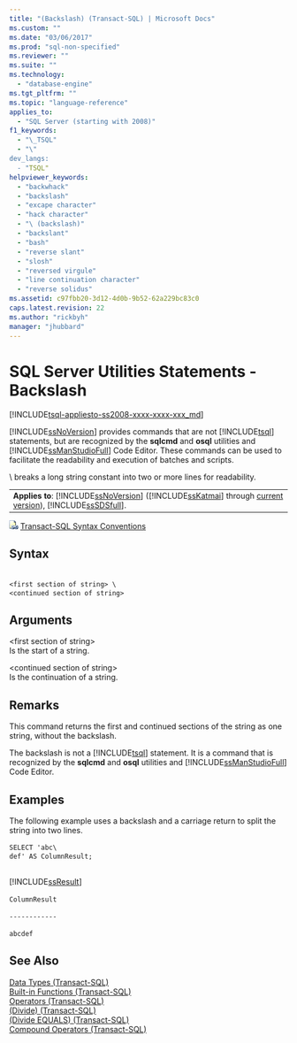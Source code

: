 ```yaml
---
title: "(Backslash) (Transact-SQL) | Microsoft Docs"
ms.custom: ""
ms.date: "03/06/2017"
ms.prod: "sql-non-specified"
ms.reviewer: ""
ms.suite: ""
ms.technology: 
  - "database-engine"
ms.tgt_pltfrm: ""
ms.topic: "language-reference"
applies_to: 
  - "SQL Server (starting with 2008)"
f1_keywords: 
  - "\_TSQL"
  - "\"
dev_langs: 
  - "TSQL"
helpviewer_keywords: 
  - "backwhack"
  - "backslash"
  - "excape character"
  - "hack character"
  - "\ (backslash)"
  - "backslant"
  - "bash"
  - "reverse slant"
  - "slosh"
  - "reversed virgule"
  - "line continuation character"
  - "reverse solidus"
ms.assetid: c97fbb20-3d12-4d0b-9b52-62a229bc83c0
caps.latest.revision: 22
ms.author: "rickbyh"
manager: "jhubbard"
---
```

# SQL Server Utilities Statements - Backslash
[!INCLUDE[tsql-appliesto-ss2008-xxxx-xxxx-xxx_md](../../database-engine/configure/windows/includes/tsql-appliesto-ss2008-xxxx-xxxx-xxx-md.md)]

  [!INCLUDE[ssNoVersion](../../advanced-analytics/r-services/includes/ssnoversion-md.md)] provides commands that are not [!INCLUDE[tsql](../../advanced-analytics/r-services/includes/tsql-md.md)] statements, but are recognized by the **sqlcmd** and **osql** utilities and [!INCLUDE[ssManStudioFull](../../advanced-analytics/r-services/includes/ssmanstudiofull-md.md)] Code Editor. These commands can be used to facilitate the readability and execution of batches and scripts.  
  
\  breaks a long string constant into two or more lines for readability.  
  
||  
|-|  
|**Applies to**: [!INCLUDE[ssNoVersion](../../advanced-analytics/r-services/includes/ssnoversion-md.md)] ([!INCLUDE[ssKatmai](../../analysis-services/data-mining/includes/sskatmai-md.md)] through [current version](http://go.microsoft.com/fwlink/p/?LinkId=299658)), [!INCLUDE[ssSDSfull](../../analysis-services/multidimensional-models/includes/sssdsfull-md.md)].|  
  
 ![Topic link icon](../../database-engine/configure/windows/media/topic-link.gif "Topic link icon") [Transact-SQL Syntax Conventions](../Topic/Transact-SQL%20Syntax%20Conventions%20\(Transact-SQL\).md)  
  
## Syntax  
  
```  
  
<first section of string> \  
<continued section of string>  
```  
  
## Arguments  
 \<first section of string>  
 Is the start of a string.  
  
 \<continued section of string>  
 Is the continuation of a string.  
  
## Remarks  
 This command returns the first and continued sections of the string as one string, without the backslash.  
  
 The backslash is not a [!INCLUDE[tsql](../../advanced-analytics/r-services/includes/tsql-md.md)] statement. It is a command that is recognized by the **sqlcmd** and **osql** utilities and [!INCLUDE[ssManStudioFull](../../advanced-analytics/r-services/includes/ssmanstudiofull-md.md)] Code Editor.  
  
## Examples  
 The following example uses a backslash and a carriage return to split the string into two lines.  
  
```  
SELECT 'abc\  
def' AS ColumnResult;  
  
```  
  
 [!INCLUDE[ssResult](../../relational-databases/includes/ssresult-md.md)]  
  
 `ColumnResult`  
  
 `------------`  
  
 `abcdef`  
  
## See Also  
 [Data Types &#40;Transact-SQL&#41;](../../t-sql/data-types/data-types-transact-sql.md)   
 [Built-in Functions &#40;Transact-SQL&#41;](../Topic/Built-in%20Functions%20\(Transact-SQL\).md)   
 [Operators &#40;Transact-SQL&#41;](../../t-sql/language-elements/operators-transact-sql.md)   
 [&#40;Divide&#41; &#40;Transact-SQL&#41;](../Topic/\(Divide\)%20\(Transact-SQL\).md)   
 [&#40;Divide EQUALS&#41; &#40;Transact-SQL&#41;](../Topic/\(Divide%20EQUALS\)%20\(Transact-SQL\).md)   
 [Compound Operators &#40;Transact-SQL&#41;](../Topic/Compound%20Operators%20\(Transact-SQL\).md)  
  
  